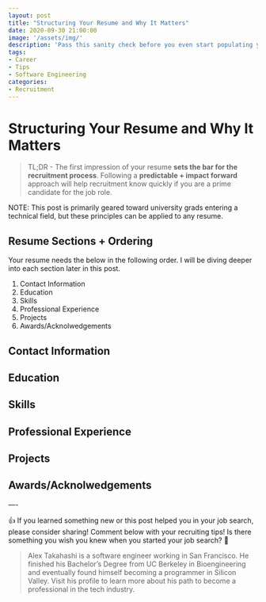 ```yaml
---
layout: post
title: "Structuring Your Resume and Why It Matters"
date: 2020-09-30 21:00:00
image: '/assets/img/'
description: 'Pass this sanity check before you even start populating your resume!'
tags:
- Career
- Tips
- Software Engineering
categories:
- Recruitment
---
```


# Structuring Your Resume and Why It Matters

> TL;DR - The first impression of your resume **sets the bar for the recruitment process**.  Following a **predictable + impact forward** approach will help recruitment know quickly if you are a prime candidate for the job role.

NOTE: This post is primarily geared toward university grads entering a technical field, but these principles can be applied to any resume.

## Resume Sections + Ordering

Your resume needs the below in the following order.  I will be diving deeper into each section later in this post. 

1. Contact Information
2. Education
3. Skills
4. Professional Experience
5. Projects
6. Awards/Acknolwedgements

## Contact Information

## Education

## Skills

## Professional Experience

## Projects

## Awards/Acknolwedgements

—-

👍 If you learned something new or this post helped you in your job search, please consider sharing! Comment below with your recruiting tips! Is there something you wish you knew when you started your job search? 🤔

> Alex Takahashi is a software engineer working in San Francisco. He finished his Bachelor’s Degree from UC Berkeley in Bioengineering and eventually found himself becoming a programmer in Silicon Valley.  Visit his profile to learn more about his path to become a professional in the tech industry.
